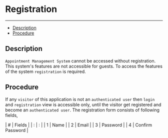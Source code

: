 # Registration
---
- [Description](/{{route}}/{{version}}/registration/#description)
- [Procedure](/{{route}}/{{version}}/registration/#procedure)

<a name="description"></a>
## Description

`Appointment Management System` cannot be accessed without registration. This system's features are not accessible for guests. To access the features of the system `registration` is required.

<a name="procedure"></a>
## Procedure

If any `visitor` of this application is not an `authenticated user` then `login` and `registration` view is accessible only, until the visitor get registered and become an `authenticated user`. The registration form consists of following fields,

| # |      Fields      |
| : |         :        |
| 1 |       Name       |
| 2 |       Email      |
| 3 |      Password    |
| 4 | Confirm Password |
